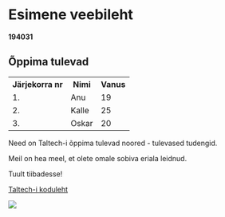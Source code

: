
<!DOCTYPE html>
<html>
<head>
<h1>Esimene veebileht</h1>
</head>
<p>
<b>194031</b>
<p>
<body>
<h2>Õppima tulevad</h2>

<table>
    <tr>
        <th>Järjekorra nr</th>
        <th>Nimi</th>
        <th>Vanus</th>
    </tr>
    <tr>
        <td>1.</td>
        <td>Anu</td>
        <td>19</td>
    </tr>
    <tr>
        <td>2.</td>
        <td>Kalle</td>
        <td>25</td>
    </tr>
    <tr>
        <td>3.</td>
        <td>Oskar</td>
        <td>20</td>
    </tr>
</table>
<p>
Need on Taltech-i õppima tulevad noored - tulevased tudengid.
<p>
Meil on hea meel, et olete omale sobiva eriala leidnud.
<p>
Tuult tiibadesse!
<p>
<a href="https://taltech.ee">Taltech-i koduleht</a>
<p>
<img src="https://g.delfi.ee/images/pix/564x375/i23FOFCleIw/taltech-90643329.jpg">
</body>
</html>

